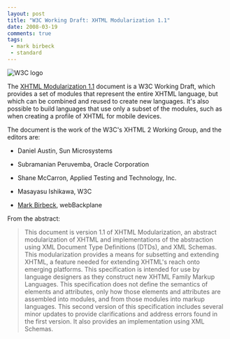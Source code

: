 ```yaml
---
layout: post
title: "W3C Working Draft: XHTML Modularization 1.1"
date: 2008-03-19
comments: true
tags:
 - mark birbeck
 - standard
---
```

![W3C logo](http://www.w3.org/Icons/w3c_home)

The [XHTML Modularization 1.1](http://www.w3.org/TR/xhtml-modularization/)
document is a W3C Working Draft, which provides a set of modules that
represent the entire XHTML language, but which can be combined and reused to
create new languages. It's also possible to build languages that use only a
subset of the modules, such as when creating a profile of XHTML for mobile
devices.

<!-- more -->

  
The document is the work of the W3C's XHTML 2 Working Group, and the editors
are:

  

  * Daniel Austin, Sun Microsystems
  

  * Subramanian Peruvemba, Oracle Corporation
  

  * Shane McCarron, Applied Testing and Technology, Inc.
  

  * Masayasu Ishikawa, W3C
  

  * [Mark Birbeck](/mark-birbeck), webBackplane
  
  
  
From the abstract:

> This document is version 1.1 of XHTML Modularization, an abstract
modularization of XHTML and implementations of the abstraction using XML
Document Type Definitions (DTDs), and XML Schemas. This modularization
provides a means for subsetting and extending XHTML, a feature needed for
extending XHTML's reach onto emerging platforms. This specification is
intended for use by language designers as they construct new XHTML Family
Markup Languages. This specification does not define the semantics of elements
and attributes, only how those elements and attributes are assembled into
modules, and from those modules into markup languages. This second version of
this specification includes several minor updates to provide clarifications
and address errors found in the first version. It also provides an
implementation using XML Schemas.

